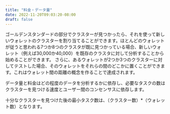 ```yaml
---
title: "料金・データ量"
date: 2022-11-20T09:03:20-08:00
draft: false
---
```

ゴールデンスタンダードの部分でクラスターが見つかったら、それを使って新しいウォレットのクラスターを割り当てることができます。ほとんどのウォレットが従うと思われる7つか8つのクラスタが既に見つかっている場合、新しいウォレット（例えば30,000か40,000）を既存のクラスタに対して分析することから始めることができます。
さらに、あるウォレットが2つか3つのクラスターに対してテストした場合、そのウォレットをそれらの間のどこかに置くことができます。これはウォレット間の距離の概念を作ることで達成されます。

データ量と料金はどの程度のデータを分析するかに依存し、必要なタスクの数はクラスターを見つける速度とユーザー間のコンセンサスに依存します。

十分なクラスターを見つけた後の最小タスク数は、（クラスター数）*（ウォレット数）となります。

